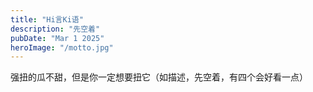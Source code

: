 ```yaml
---
title: "Hi言Ki语"
description: "先空着"
pubDate: "Mar 1 2025"
heroImage: "/motto.jpg"
---
```

​	强扭的瓜不甜，但是你一定想要扭它（如描述，先空着，有四个会好看一点）
